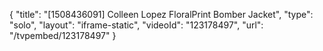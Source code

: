 {
    "title": "[1508436091] Colleen Lopez FloralPrint Bomber Jacket",
    "type": "solo",
    "layout": "iframe-static",
    "videoId": "123178497",
    "url": "\/tvpembed\/123178497"
}